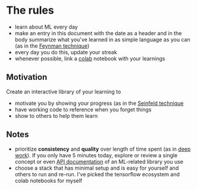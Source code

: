 # The rules

* learn about ML every day
* make an entry in this document with the date as a header and in the body summarize what you've learned in as simple language as you can (as in the [Feynman technique](https://mattyford.com/blog/2014/1/23/the-feynman-technique-model))
* every day you do this, update your streak
* whenever possible, link a [colab](https://colab.research.google.com/) notebook with your learnings

## Motivation

Create an interactive library of your learning to
* motivate you by showing your progress (as in the [Seinfeld technique](https://lifehacker.com/281626/jerry-seinfelds-productivity-secret)
* have working code to reference when you forget things
* show to others to help them learn

## Notes

* prioritize **consistency** and **quality** over length of time spent (as in [deep work](https://www.entrepreneur.com/article/269805)). If you only have 5 minutes today, explore or review a single concept or even [API documentation](https://www.tensorflow.org/api_docs/) of an ML-related library you use  
* choose a stack that has minimal setup and is easy for yourself and others to run and re-run. I've picked the tensorflow ecosystem and colab notebooks for myself
